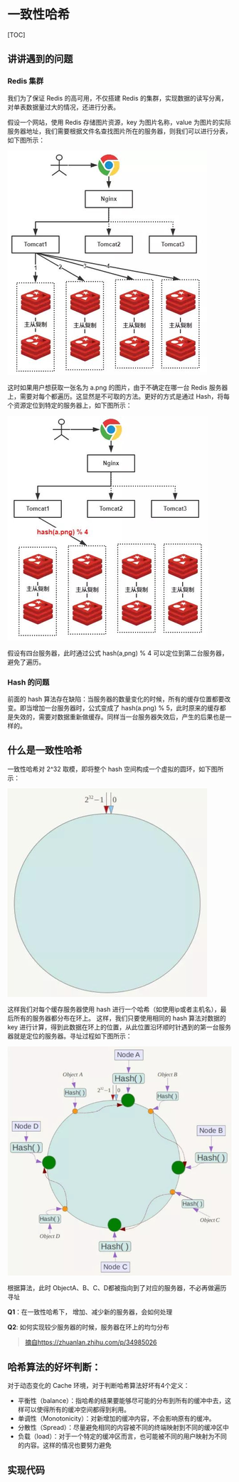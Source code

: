 # 一致性哈希

[TOC]

## 讲讲遇到的问题

### Redis 集群
我们为了保证 Redis 的高可用，不仅搭建 Redis 的集群，实现数据的读写分离，对单表数据量过大的情况，还进行分表。

假设一个网站，使用 Redis 存储图片资源，key 为图片名称，value 为图片的实际服务器地址，我们需要根据文件名查找图片所在的服务器，则我们可以进行分表，如下图所示：

<img src="https://github.com/TinyWoodL/application-argorithm/blob/master/assets/redis-1.jpg?raw=true">

这时如果用户想获取一张名为 a.png 的图片，由于不确定在哪一台 Redis 服务器上，需要对每个都遍历。这显然是不可取的方法。更好的方式是通过 Hash，将每个资源定位到特定的服务器上，如下图所示：

<img src="https://github.com/TinyWoodL/application-argorithm/blob/master/assets/redis-2.jpg?raw=true">

假设有四台服务器，此时通过公式 hash(a,png) % 4 可以定位到第二台服务器，避免了遍历。

### Hash 的问题

前面的 hash 算法存在缺陷：当服务器的数量变化的时候，所有的缓存位置都要改变。即当增加一台服务器时，公式变成了 hash(a.png) % 5，此时原来的缓存都是失效的，需要对数据重新做缓存。同样当一台服务器失效后，产生的后果也是一样的。

## 什么是一致性哈希

一致性哈希对 2^32 取模，即将整个 hash 空间构成一个虚拟的圆环，如下图所示：

<img src="https://github.com/TinyWoodL/application-argorithm/blob/master/assets/hash-1.jpg?raw=true">

这样我们对每个缓存服务器使用 hash 进行一个哈希（如使用ip或者主机名），最后所有的服务器都分布在环上。
这样，我们只要使用相同的 hash 算法对数据的 key 进行计算，得到此数据在环上的位置，从此位置沿环顺时针遇到的第一台服务器就是定位的服务器。寻址过程如下图所示：

<img src="https://github.com/TinyWoodL/application-argorithm/blob/master/assets/hash-3.jpg?raw=true">

根据算法，此时 ObjectA、B、C、D都被指向到了对应的服务器，不必再做遍历寻址

**Q1**：在一致性哈希下， 增加、减少新的服务器，会如何处理

**Q2**: 如何实现较少服务器的时候，服务器在环上的均匀分布

>[摘自https://zhuanlan.zhihu.com/p/34985026](https://zhuanlan.zhihu.com/p/34985026)

## 哈希算法的好坏判断：

对于动态变化的 Cache 环境，对于判断哈希算法好坏有4个定义：

* 平衡性（balance）：指哈希的结果要能够尽可能的分布到所有的缓冲中去，这样可以使得所有的缓冲空间都得到利用。
* 单调性（Monotonicity）：对新增加的缓冲内容，不会影响原有的缓冲。
* 分散性（Spread）：尽量避免相同的内容被不同的终端映射到不同的缓冲区中
* 负载（load）：对于一个特定的缓冲区而言，也可能被不同的用户映射为不同的内容。这样的情况也要努力避免

## 实现代码

